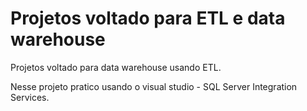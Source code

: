 # Projetos voltado para ETL e data warehouse

Projetos voltado para data warehouse usando ETL.

Nesse projeto pratico usando o visual studio - SQL Server Integration Services.
